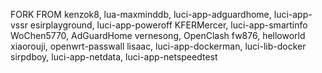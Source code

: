 FORK FROM 
kenzok8, lua-maxminddb, luci-app-adguardhome, luci-app-vssr
esirplayground, luci-app-poweroff
KFERMercer, luci-app-smartinfo
WoChen5770, AdGuardHome
vernesong, OpenClash
fw876, helloworld
xiaorouji, openwrt-passwall
lisaac, luci-app-dockerman, luci-lib-docker
sirpdboy, luci-app-netdata, luci-app-netspeedtest
